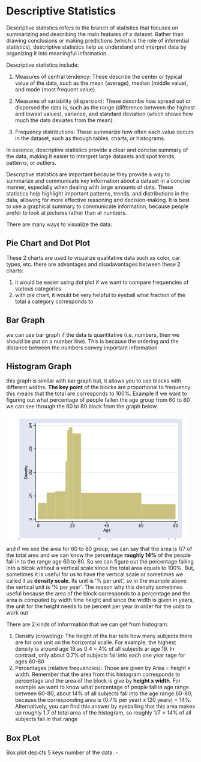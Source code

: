 # Descriptive Statistics

Descriptive statistics refers to the branch of statistics that focuses on summarizing and describing the main features of a dataset. Rather than drawing conclusions or making predictions (which is the role of inferential statistics), descriptive statistics help us understand and interpret data by organizing it into meaningful information.

Descriptive statistics include:

1. Measures of central tendency: These describe the center or typical value of the data, such as the mean (average), median (middle value), and mode (most frequent value).

2. Measures of variability (dispersion): These describe how spread out or dispersed the data is, such as the range (difference between the highest and lowest values), variance, and standard deviation (which shows how much the data deviates from the mean).

3. Frequency distributions: These summarize how often each value occurs in the dataset, such as through tables, charts, or histograms.

In essence, descriptive statistics provide a clear and concise summary of the data, making it easier to interpret large datasets and spot trends, patterns, or outliers.

Descriptive statistics are important because they provide a way to summarize and communicate key information about a dataset in a concise manner, especially when dealing with large amounts of data. These statistics help highlight important patterns, trends, and distributions in the data, allowing for more effective reasoning and decision-making. It is best to use a graphical summary to communicate information, because people prefer to look at pictures rather than at numbers.


There are many ways to visualize the data:

## Pie Chart and Dot Plot

These 2 charts are used to visualize qualitative data such as color, car types, etc. there are advantages and disadavantages between these 2 charts:

1. it would be easier using dot plot if we want to compare frequencies of various categories
2. with pie chart, it would be very helpful to eyeball what fraction of the total a category corresponds to

## Bar Graph

we can use bar graph if the data is quantitative (i.e. numbers, then we should be put on a number line). This is because the ordering and the distance between the numbers convey important information

## Histogram Graph

this graph is similar with bar graph but, it allows you to use blocks with different widths. **The key point** of the blocks are proportional to frequency this means that the total are corresponds to 100%. Example if we want to figuring out what percentage of people fallen the age group from 60 to 80 we can see through the 60 to 80 block from the graph below.

![histogram graph](https://github.com/lixx21/Introduction-to-statistics/blob/master/images/Screenshot%202024-05-23%20135125.png)

and if we see the area for 60 to 80 group, we can say that the area is 1/7 of the total area and we can know the percentage **roughly 14%** of the people fall in to the range age 60 to 80. So we can figure out the percentage falling into a blcok without a vertical scale since the total area equals to 100%. But, sometimes it is useful for us to have the vertical scale or sometimes we called it as **density scale**. Its unit is '% per unit', so in the example above the vertical unit is '% per year'. The reason why this density sometimes useful because the area of the block corresponds to a percentage and the area is computed by width time height and since the width is given in years, the unit for the height needs to be percent per year in order for the units to work out

There are 2 kinds of inforrmation that we can get from histogram:

1. Density (crowding): The height of the bar tells how many subjects there are for one unit on the horizontal scalle. For example, the highest density is around age 19 as 0.4 = 4% of all subjects ar age 19. In contrast, only about 0.7% of subjects fall into each one year rage for ages 60-80
2. Percentages (relative frequencies): Those are given by Area = height x width. Remember that the area from this histogram corresponds to percentage and the area of the block is give by **height x width**. For example we want to know what percentage of people fall in age range between 60-80, about 14% of all subjects fall into the age range 60-80, because the corresponding area is (0.7% per year) x (20 years) = 14%. Alternatively, you can find this answer by eyeballing that this area makes up roughly 1.7 of total area of the histogram, so roughly 1/7 = 14% of all subjects fall in that range

## Box PLot

Box plot depicts 5 keys number of the data:
    - 